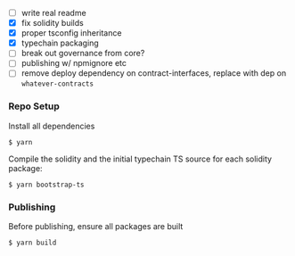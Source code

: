 - [ ] write real readme
- [x] fix solidity builds
- [x] proper tsconfig inheritance
- [x] typechain packaging
- [ ] break out governance from core?
- [ ] publishing w/ npmignore etc
- [ ] remove deploy dependency on contract-interfaces, replace with
      dep on `whatever-contracts`

### Repo Setup

Install all dependencies

```
$ yarn
```

Compile the solidity and the initial typechain TS source for each solidity
package:

```
$ yarn bootstrap-ts
```

### Publishing

Before publishing, ensure all packages are built

```
$ yarn build
```
